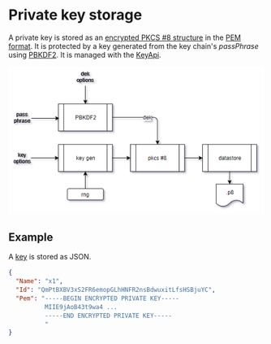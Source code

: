 ﻿# Private key storage

A private key is stored as an [encrypted PKCS #8 structure](https://tools.ietf.org/html/rfc5208) in the 
[PEM format](https://en.wikipedia.org/wiki/Privacy-Enhanced_Mail). It is protected by a key generated from the 
key chain's *passPhrase* using [PBKDF2](https://en.wikipedia.org/wiki/PBKDF2).  It is managed with 
the [KeyApi](xref:Ipfs.CoreApi.IKeyApi).

![key storage](../../images/private-key.png)

## Example

A [key](xref:Ipfs.IKey) is stored as JSON.

```json
{
  "Name": "x1",
  "Id": "QmPtBXBV3xS2FR6emopGLhHNFR2nsBdwuxitLfsHSBjuYC",
  "Pem": "-----BEGIN ENCRYPTED PRIVATE KEY-----
          MIIE9jAoB43t9wa4 ... 
          -----END ENCRYPTED PRIVATE KEY-----
		  "
}
```
